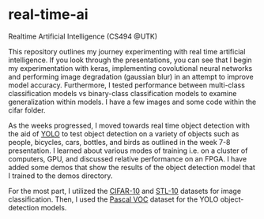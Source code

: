# real-time-ai
Realtime Artificial Intelligence (CS494 @UTK)

This repository outlines my journey experimenting with real time artificial intelligence. If you look through the presentations, you can see that I begin my experimentation with keras, implementing covolutional neural networks and performing image degradation (gaussian blur) in an attempt to improve model accuracy. Furthermore, I tested performance between multi-class classification models vs binary-class classification models to examine generalization within models. I have a few images and some code within the cifar folder. 

As the weeks progressed, I moved towards real time object detection with the aid of [YOLO](https://pjreddie.com/darknet/yolo/) to test object detection on a variety of objects such as people, bicycles, cars, bottles, and birds as outlined in the week 7-8 presentation. I learned about various modes of training i.e. on a cluster of computers, GPU, and discussed relative performance on an FPGA. I have added some demos that show the results of the object detection model that I trained to the demos directory.

For the most part, I utilized the [CIFAR-10](https://www.cs.toronto.edu/~kriz/cifar.html) and [STL-10](https://cs.stanford.edu/~acoates/stl10/) datasets for image classification. Then, I used the [Pascal VOC](http://host.robots.ox.ac.uk/pascal/VOC/) dataset for the YOLO object-detection models.
